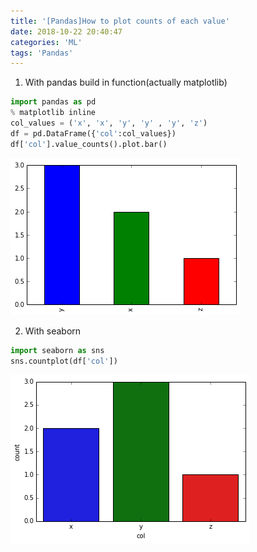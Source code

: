 ```yaml
---
title: '[Pandas]How to plot counts of each value'
date: 2018-10-22 20:40:47
categories: 'ML'
tags: 'Pandas'
---
```


<!--more-->

1. With pandas build in function(actually matplotlib)

```Python
import pandas as pd
% matplotlib inline
col_values = ('x', 'x', 'y', 'y' , 'y', 'z')
df = pd.DataFrame({'col':col_values})
df['col'].value_counts().plot.bar()
```

![xyz](https://raw.githubusercontent.com/niuguy/blog/master/public/pic/xyz.png)

2. With seaborn

```Python
import seaborn as sns
sns.countplot(df['col'])
```

![xyz](https://raw.githubusercontent.com/niuguy/blog/master/public/pic/xyz2.png)